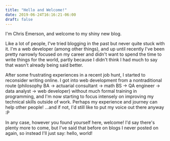 ```yaml
---
title: "Hello and Welcome!"
date: 2019-06-24T16:16:21-06:00
draft: false
---
```

I'm Chris Emerson, and welcome to my shiny new blog.

Like a lot of people, I've tried blogging in the past but never
quite stuck with it. I'm a web developer (among other things),
and up until recently I've been pretty narrowly focused on my
career and didn't want to spend the time to write things for the
world, partly because I didn't think I had much to say that wasn't
already being said better.

After some frustrating experiences in a recent job hunt, I started
to reconsider writing online. I got into web development from a
nontraditional route (philosophy BA -> actuarial consultant ->
math BS -> QA engineer -> data analyst -> web developer) without
much formal training in programming, and I'm now starting to
focus intensely on improving my technical skills outside of work.
Perhaps my experience and journey can help other people! ...and
if not, I'd still like to put my voice out there anyway :P

In any case, however you found yourself here, welcome! I'd say
there's plenty more to come, but I've said that before on blogs
I never posted on again, so instead I'll just say: hello, world!
